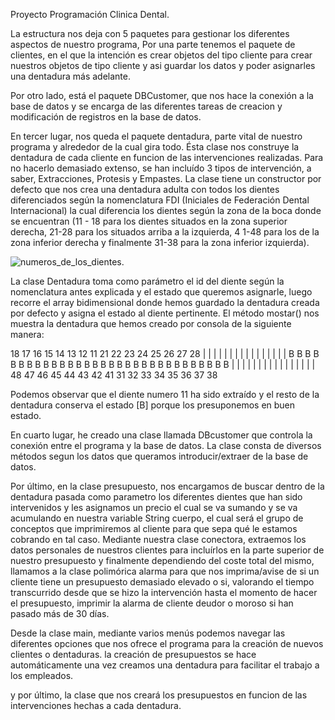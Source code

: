 Proyecto Programación Clinica Dental.

La estructura nos deja con 5 paquetes para gestionar los diferentes aspectos de nuestro programa,
Por una parte tenemos el paquete de clientes, en el que la intención es crear objetos del tipo cliente para crear nuestros objetos de tipo cliente y asi guardar los datos y poder asignarles una dentadura más adelante.

Por otro lado, está el paquete DBCustomer, que nos hace la conexión a la base de datos y se encarga de las diferentes tareas de creacion y modificación de registros en la base de datos. 


En tercer lugar, nos queda el paquete dentadura, parte vital de nuestro programa y alrededor de la cual gira todo. Ésta clase nos construye la dentadura de cada cliente en funcion de las intervenciones realizadas. Para no hacerlo demasiado extenso, se han incluído 3 tipos de intervención, a saber, Extracciones, Protesis y Empastes. La clase tiene un constructor por defecto que nos crea una dentadura adulta con todos los dientes diferenciados según la nomenclatura FDI (Iniciales de Federación Dental Internacional) la cual diferencia los dientes según la zona de la boca donde se encuentran (11 - 18 para los dientes situados en la zona superior derecha, 21-28 para los situados arriba a la izquierda, 4
1-48 para los de la zona inferior derecha y finalmente 31-38 para la zona inferior izquierda).

![numeros_de_los_dientes](https://github.com/Agauna13/ProyectoDentistaProgramacion/assets/151865658/69539f2e-9372-477c-8dba-20bc48b2edcc).

La clase Dentadura toma como parámetro el id del diente según la nomenclatura antes explicada y el estado que queremos asignarle, luego recorre el array bidimensional donde hemos guardado la dentadura creada por defecto y asigna el estado al diente pertinente. El método mostar() nos muestra la dentadura que hemos creado por consola de la siguiente manera: 

18 17 16 15 14 13 12 11 21 22 23 24 25 26 27 28 
 |  |  |  |  |  |  |  |  |  |  |  |  |  |  |  | 
 B  B  B  B  B  B  B     B  B  B  B  B  B  B  B 
 B  B  B  B  B  B  B  B  B  B  B  B  B  B  B  B 
 |  |  |  |  |  |  |  |  |  |  |  |  |  |  |  | 
48 47 46 45 44 43 42 41 31 32 33 34 35 36 37 38 

Podemos observar que el diente numero 11 ha sido extraído y el resto de la dentadura conserva el estado [B] porque los presuponemos en buen estado.


En cuarto lugar, he creado una clase llamada DBcustomer que controla la conexión entre el programa y la base de datos. La clase consta de diversos métodos segun los datos que queramos introducir/extraer de la base de datos.


Por último, en la clase presupuesto, nos encargamos de buscar dentro de la dentadura pasada como parametro los diferentes dientes que han sido intervenidos y les asignamos un precio el cual se va sumando y se va acumulando en nuestra variable String cuerpo, el cual será el grupo de conceptos que imprimiremos al cliente para que sepa qué le estamos cobrando en tal caso. Mediante nuestra clase conectora, extraemos los datos personales de nuestros clientes para incluírlos en la parte superior de nuestro presupuesto y finalmente dependiendo del coste total del mismo, llamamos a la clase polimórica alarma para que nos imprima/avise de si un cliente tiene un presupuesto demasiado elevado o si, valorando el tiempo transcurrido desde que se hizo la intervención hasta el momento de hacer el presupuesto, imprimir la alarma de cliente deudor o moroso si han pasado más de 30 días.

Desde la clase main, mediante varios menús podemos navegar las diferentes opciones que nos ofrece el programa para la creación de nuevos clientes o dentaduras. la creación de presupuestos se hace automáticamente una vez creamos una dentadura para facilitar el trabajo a los empleados.

y por último, la clase que nos creará los presupuestos en funcion de las intervenciones hechas a cada dentadura.
